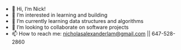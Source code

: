 - 👋 Hi, I’m Nick!
- 👀 I’m interested in learning and building
- 🌱 I’m currently learning data structures and algorithms
- 💞️ I’m looking to collaborate on software projects
- 📫 How to reach me: nicholasalexanderlam@gmail.com || 647-528-2860

